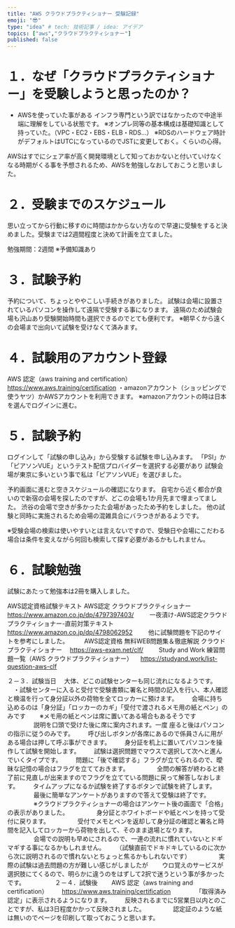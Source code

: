 ```yaml
---
title: "AWS クラウドプラクティショナー 受験記録"
emoji: "😎"
type: "idea" # tech: 技術記事 / idea: アイデア
topics: ["aws","クラウドプラクティショナー"]
published: false
---
```

# １．なぜ「クラウドプラクティショナー」を受験しようと思ったのか？
- AWSを使っていた事がある
インフラ専門という訳ではなかったので中途半端に理解をしている状態です。
※オンプレ同等の基本構成は基礎知識として持っていた。（VPC・EC2・EBS・ELB・RDS...）
※RDSのハードウェア時計がデフォルトはUTCになっているのでJSTに変更しておく。くらいの心得。

AWSはすでにシェア率が高く開発環境として知っておかないと付いていけなくなる時期がくる事を予想されるため、AWSを勉強しなおしておこうと思いました。

# ２．受験までのスケジュール
思い立ってから行動に移すのに時間はかからない方なので早速に受験をすると決めました。受験までは2週間程度と決めて計画を立てました。

勉強期間：2週間 ※予備知識あり

# ３．試験予約
予約について、ちょっとややこしい手続きがありました。
試験は会場に設置されているパソコンを操作して遠隔で受験する事になります。
遠隔のため試験会場も沢山あり受験開始時間も選択できるのでとても便利です。
※朝早くから遠くの会場まで出向いて試験を受けなくて済みます。

# ４．試験用のアカウント登録
AWS 認定（aws training and certification）
https://www.aws.training/certification
・amazonアカウント（ショッピングで使うヤツ）かAWSアカウントを利用できます。
※amazonアカウントの時は日本を選んでログインに進む。

# ５．試験予約
ログインして「試験の申し込み」から受験する試験を申し込みます。
「PSI」か「ピアソンVUE」というテスト配信プロバイダーを選択する必要があり
試験会場が東京に多いという事で私は「ピアソンVUE」を選びました。

予約画面に進むと空きスケジュールの確認になります。
自宅から近く都合が良いので新宿の会場を探したのですが、どこの会場も1か月先まで埋まってました。
渋谷の会場で空きが多かったた会場があったため予約をしました。
他の試験と同時に実施されるため会場の混雑具合にバラつきがあるようです。

※受験会場の検索は使いやすいとは言えないですので、受験日や会場にこだわる場合は条件を変えながら何回も検索して探す必要があるかもしれません。

# ６．試験勉強
試験にあたって勉強本は2冊を購入しました。

AWS認定資格試験テキスト AWS認定 クラウドプラクティショナー
　https://www.amazon.co.jp/dp/4797397403/
　
　一夜漬け-AWS認定クラウドプラクティショナー-直前対策テキスト
　https://www.amazon.co.jp/dp/4798062952
　
　他に試験問題を下記のサイトを参考にしました。
　
　AWS認定資格 無料WEB問題集＆徹底解説 クラウドプラクティショナー
　https://aws-exam.net/clf/
　
　Study and Work 練習問題一覧（AWS クラウドプラクティショナー） 
　https://studyand.work/list-question-aws-clf

２－３．試験当日
　大体、どこの試験センターも同じ流れになるようです。
　・試験センターに入ると受付で受験書類に署名と時間の記入を行い、本人確認と検温を行って身分証以外の荷物を全てロッカーに預けます。
　　会場に持ち込めるのは「身分証」「ロッカーのカギ」「受付で渡されるメモ用の紙とペン」のみです
　　※メモ用の紙とペンは席に置いてある場合もあるそうです
　　
　　説明を口頭で受けた後に席に案内されます。一度 座ると後はパソコンの指示に従うのみです。
　　呼び出しボタンが各席にあるので係員さんに用がある場合は押して呼ぶ事ができます。
　　身分証を机上に置いてパソコンを操作して試験を開始します。
　　試験は選択問題でマウスで選択して次へと進んでいくタイプです。
　　問題に「後で確認する」フラグが立てられるので、曖昧な記憶の場合はフラグを立てておきます。
　　
　　全問の解答が終わると終了前に見直しが出来ますのでフラグを立てている問題に戻って解答しなおします。
　　タイムアップになるか試験を終了するボタンで試験を終了します。
　　
　　最後に簡単なアンケートがありますので答えて受験は終了です。
　　
　　※クラウドプラクティショナーの場合はアンケート後の画面で「合格」の表示がありました。
　　
　　身分証とホワイトボードや紙とペンを持って受付に戻ります。
　　
　　受付でメモとペンを返却して身分証の確認と署名と時間を記入してロッカーから荷物を出して、そのまま退場となります。
　　
　　会場での説明も早めにされるので、一連の流れに慣れていないとドギマギする事になるかもしれません。
　　（試験直前でドキドキしているのに次から次に説明されるので慣れないとちょっと焦るかもしれないです）
　　
　　実際の試験は過去問題の方が難しい感じがしましたが
　　ウロ覚えのサービスが選択肢にてくるので、明らかに違うのをはずして2択で迷うという事が多かったです。
　　
　　
２－４．試験後
　　AWS 認定（aws training and certification）
　　https://www.aws.training/certification
　　
　　「取得済み認定」に表示されるようになります。
　　反映されるまでに5営業日以内とのことですが、私は3日程度かかって反映されました。
　　
　　認定証のような紙は無いのでページを印刷して取っておこうと思います。
　　
　




